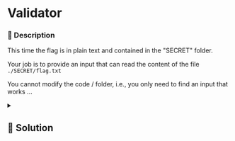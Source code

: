 # Validator

### 📄 Description
This time the flag is in plain text and contained in the "SECRET" folder.

Your job is to provide an input that can read the content of the file
`./SECRET/flag.txt`

You cannot modify the code / folder, i.e., you only need to find an
input that works ...

<details>
    <summary>
        <h2>🔑 Solution</h2>
    </summary>

The code is literally an input where we enter a series of commands from bash separated by `&` (i.e., when we enter `&`, it splits the individual commands).
Note that an exception is thrown when the first command is SECRET.
Depending on how many commands are entered, a loop executes each of them individually.

We can simply enter a character escape:

```bash
ls&”SECRET/flag.txt”
```
or if you are on windows

```bash
cd&”SECRET/flag.txt”
```
and the flag will pop up


<h3> 🚩 Flag </h3>

```plain
CTF_flag{injection_is_nice6781185}
```
</details>